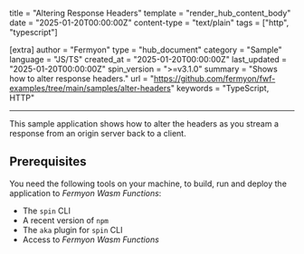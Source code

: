 title = "Altering Response Headers"
template = "render_hub_content_body"
date = "2025-01-20T00:00:00Z"
content-type = "text/plain"
tags = ["http", "typescript"]

[extra]
author = "Fermyon"
type = "hub_document"
category = "Sample"
language = "JS/TS"
created_at = "2025-01-20T00:00:00Z"
last_updated = "2025-01-20T00:00:00Z"
spin_version = ">=v3.1.0"
summary = "Shows how to alter response headers."
url = "https://github.com/fermyon/fwf-examples/tree/main/samples/alter-headers"
keywords = "TypeScript, HTTP"

---

This sample application shows how to alter the headers as you stream a response from an origin
server back to a client.

## Prerequisites

You need the following tools on your machine, to build, run and deploy the application to _Fermyon Wasm Functions_:

- The `spin` CLI
- A recent version of `npm`
- The `aka` plugin for `spin` CLI
- Access to _Fermyon Wasm Functions_

